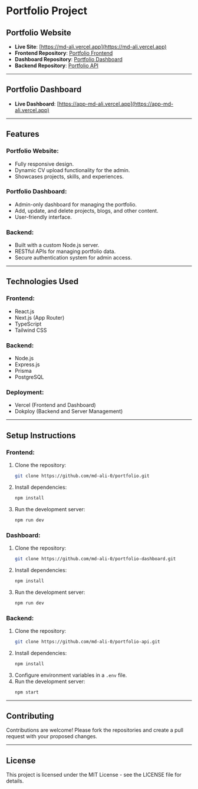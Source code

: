 # Portfolio Project

## Portfolio Website

- **Live Site**: [https://md-ali.vercel.app](https://md-ali.vercel.app)
- **Frontend Repository**: [Portfolio Frontend](https://github.com/md-ali-0/portfolio)
- **Dashboard Repository**: [Portfolio Dashboard](https://github.com/md-ali-0/portfolio-dashboard)
- **Backend Repository**: [Portfolio API](https://github.com/md-ali-0/portfolio-api)

---

## Portfolio Dashboard

- **Live Dashboard**: [https://app-md-ali.vercel.app](https://app-md-ali.vercel.app)

---

## Features

### Portfolio Website:
- Fully responsive design.
- Dynamic CV upload functionality for the admin.
- Showcases projects, skills, and experiences.

### Portfolio Dashboard:
- Admin-only dashboard for managing the portfolio.
- Add, update, and delete projects, blogs, and other content.
- User-friendly interface.

### Backend:
- Built with a custom Node.js server.
- RESTful APIs for managing portfolio data.
- Secure authentication system for admin access.

---

## Technologies Used

### Frontend:
- React.js
- Next.js (App Router)
- TypeScript
- Tailwind CSS

### Backend:
- Node.js
- Express.js
- Prisma
- PostgreSQL

### Deployment:
- Vercel (Frontend and Dashboard)
- Dokploy (Backend and Server Management)

---

## Setup Instructions

### Frontend:
1. Clone the repository:
   ```bash
   git clone https://github.com/md-ali-0/portfolio.git
   ```
2. Install dependencies:
   ```bash
   npm install
   ```
3. Run the development server:
   ```bash
   npm run dev
   ```

### Dashboard:
1. Clone the repository:
   ```bash
   git clone https://github.com/md-ali-0/portfolio-dashboard.git
   ```
2. Install dependencies:
   ```bash
   npm install
   ```
3. Run the development server:
   ```bash
   npm run dev
   ```

### Backend:
1. Clone the repository:
   ```bash
   git clone https://github.com/md-ali-0/portfolio-api.git
   ```
2. Install dependencies:
   ```bash
   npm install
   ```
3. Configure environment variables in a `.env` file.
4. Run the development server:
   ```bash
   npm start
   ```

---

## Contributing
Contributions are welcome! Please fork the repositories and create a pull request with your proposed changes.

---

## License
This project is licensed under the MIT License - see the LICENSE file for details.
